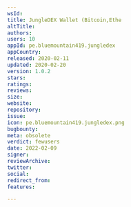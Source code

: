 ```yaml
---
wsId: 
title: JungleDEX Wallet (Bitcoin,Ethe
altTitle: 
authors: 
users: 10
appId: pe.bluemountain419.jungledex
appCountry: 
released: 2020-02-11
updated: 2020-02-20
version: 1.0.2
stars: 
ratings: 
reviews: 
size: 
website: 
repository: 
issue: 
icon: pe.bluemountain419.jungledex.png
bugbounty: 
meta: obsolete
verdict: fewusers
date: 2022-02-09
signer: 
reviewArchive: 
twitter: 
social: 
redirect_from: 
features: 

---
```



